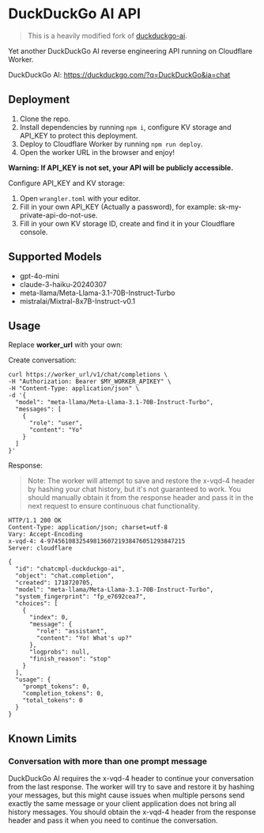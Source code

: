 # DuckDuckGo AI API

> This is a heavily modified fork of [duckduckgo-ai](https://github.com/anhao/duckduckgo-ai).

Yet another DuckDuckGo AI reverse engineering API running on Cloudflare Worker.

DuckDuckGo AI: https://duckduckgo.com/?q=DuckDuckGo&ia=chat

## Deployment

1. Clone the repo.
2. Install dependencies by running `npm i`, configure KV storage and API_KEY to protect this deployment.
3. Deploy to Cloudflare Worker by running `npm run deploy`.
4. Open the worker URL in the browser and enjoy!

**Warning: If API_KEY is not set, your API will be publicly accessible.**

Configure API_KEY and KV storage:
1. Open `wrangler.toml` with your editor.
2. Fill in your own API_KEY (Actually a password), for example: sk-my-private-api-do-not-use.
3. Fill in your own KV storage ID, create and find it in your Cloudflare console.

## Supported Models

- gpt-4o-mini
- claude-3-haiku-20240307
- meta-llama/Meta-Llama-3.1-70B-Instruct-Turbo
- mistralai/Mixtral-8x7B-Instruct-v0.1

## Usage

Replace **worker_url** with your own:

Create conversation:
```shell
curl https://worker_url/v1/chat/completions \
-H "Authorization: Bearer $MY_WORKER_APIKEY" \
-H "Content-Type: application/json" \
-d '{
  "model": "meta-llama/Meta-Llama-3.1-70B-Instruct-Turbo",
  "messages": [
    {
      "role": "user",
      "content": "Yo"
    }
  ]
}'
```

Response:
> Note: The worker will attempt to save and restore the x-vqd-4 header by hashing your chat history, but it's not guaranteed to work.
> You should manually obtain it from the response header and pass it in the next request to ensure continuous chat functionality.

```HTTP
HTTP/1.1 200 OK
Content-Type: application/json; charset=utf-8
Vary: Accept-Encoding
x-vqd-4: 4-974561083254981360721938476051293847215
Server: cloudflare

{
  "id": "chatcmpl-duckduckgo-ai",
  "object": "chat.completion",
  "created": 1718720705,
  "model": "meta-llama/Meta-Llama-3.1-70B-Instruct-Turbo",
  "system_fingerprint": "fp_e7692cea7",
  "choices": [
    {
      "index": 0,
      "message": {
        "role": "assistant",
        "content": "Yo! What's up?"
      },
      "logprobs": null,
      "finish_reason": "stop"
    }
  ],
  "usage": {
    "prompt_tokens": 0,
    "completion_tokens": 0,
    "total_tokens": 0
  }
}
```

## Known Limits

### Conversation with more than one prompt message

DuckDuckGo AI requires the x-vqd-4 header to continue your conversation from the last response. The worker will try to save and restore it by hashing your messages, but this might cause issues when multiple persons send exactly the same message or your client application does not bring all history messages.
You should obtain the x-vqd-4 header from the response header and pass it when you need to continue the conversation.